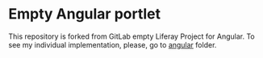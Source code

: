 # Empty Angular portlet

This repository is forked from GitLab empty Liferay Project for Angular. To see my individual implementation, please, go to [angular](angular) folder.
